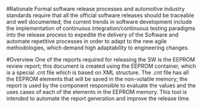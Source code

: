 #Rationale
Formal software release processes and automotive industry standards require that all the official software releases should be traceable and well documented; the current trends in software development include the implementation of continuous integration/continuous testing paradigms into the release process to expedite the delivery of the Software and automate repetitive processes in order to adapt to the new agile methodologies, which demand high adaptability to engineering changes.

#Overview
One of the reports required for releasing the SW is the EEPROM review report; this document is created using the EEPROM container, which is a special .cnt file which is based on XML structure. The .cnt file has all the EEPROM elements that will be saved in the non-volatile memory; the report is used by the component responsible to evaluate the values and the uses cases of each of the elements in the EEPROM memory.
This tool is intended to automate the report generation and improve the release time. 

